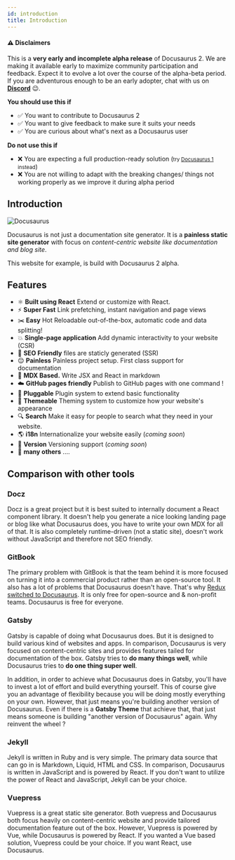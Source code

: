 ```yaml
---
id: introduction
title: Introduction
---
```


#### :warning: Disclaimers

This is a **very early and incomplete alpha release** of Docusaurus 2. We are making it available early to maximize community participation and feedback. Expect it to evolve a lot over the course of the alpha-beta period. If you are adventurous enough to be an early adopter, chat with us on [**Discord**](https://discordapp.com/invite/docusaurus) :wink:.

**You should use this if**
- :white_check_mark: You want to contribute to Docusaurus 2
- :white_check_mark: You want to give feedback to make sure it suits your needs
- :white_check_mark: You are curious about what's next as a Docusaurus user

**Do not use this if**
- :x: You are expecting a full production-ready solution (<small>try [Docusaurus 1](https://docusaurus.io/) instead</small>)
- :x: You are not willing to adapt with the breaking changes/ things not working properly as we improve it during alpha period

## Introduction

<img src="https://docusaurus.io/img/slash-introducing.svg" alt="Docusaurus"/>

Docusaurus is not just a documentation site generator. It is a **painless static site generator** with focus on *content-centric website like documentation and blog site*.

This website for example, is build with Docusaurus 2 alpha.

## Features

- ⚛️ **Built using React** Extend or customize with React.
- ⚡️ **Super Fast** Link prefetching, instant navigation and page views
- ✂️ **Easy** Hot Reloadable out-of-the-box, automatic code and data splitting!
- 💥 **Single-page application** Add dynamic interactivity to your website (CSR)
- 🎯 **SEO Friendly** files are staticly generated (SSR)
- 😌 **Painless** Painless project setup. First class support for documentation
- 📝 **MDX Based.** Write JSX and React in markdown 
- ☁️ **GitHub pages friendly** Publish to GitHub pages with one command !
- 🔌 **Pluggable** Plugin system to extend basic functionality
- 🎨 **Themeable** Theming system to customize how your website's appearance
- 🔍 **Search** Make it easy for people to search what they need in your website.
- 🌎 **i18n** Internationalize your website easily (*coming soon*) 
- 💾 **Version** Versioning support (*coming soon*) 
- 🚀 **many others** ....


## Comparison with other tools

### Docz

Docz is a great project but it is best suited to internally document a React component library. It doesn't help you generate a nice looking landing page or blog like what Docusaurus does, you have to write your own MDX for all of that. It is also completely runtime-driven (not a static site), doesn't work without JavaScript and therefore not SEO friendly.

### GitBook

The primary problem with GitBook is that the team behind it is more focused on turning it into a commercial product rather than an open-source tool. It also has a lot of problems that Docusaurus doesn't have. That's why [Redux switched to Docusaurus](https://github.com/reduxjs/redux/issues/3161). It is only free for open-source and & non-profit teams. Docusaurus is free for everyone.

### Gatsby

Gatsby is capable of doing what Docusaurus does. But it is designed to build various kind of websites and apps. In comparison, Docusaurus is very focused on content-centric sites and provides features tailed for documentation of the box. 
Gatsby tries to **do many things well**, while Docusaurus tries to **do one thing super well**.

In addition, in order to achieve what Docusaurus does in Gatsby, you'll have to invest a lot of effort and build everything yourself. This of course give you an advantage of flexibility because you will be doing mostly everything on your own. However, that just means you're building another version of Docusaurus. Even if there is a **Gatsby Theme** that achieve that, that just means someone is building "another version of Docusaurus" again. Why reinvent the wheel ? 

### Jekyll

Jekyll is written in Ruby and is very simple. The primary data source that can go in is Markdown, Liquid, HTML and CSS. In comparison, Docusaurus is written in JavaScript and is powered by React. If you don't want to utilize the power of React and JavaScript, Jekyll can be your choice.

### Vuepress

Vuepress is a great static site generator. Both vuepress and Docusaurus both focus heavily on content-centric website and provide tailored documentation feature out of the box. However, Vuepress is powered by Vue, while Docusaurus is powered by React. If you wanted a Vue based solution, Vuepress could be your choice. If you want React, use Docusaurus.

